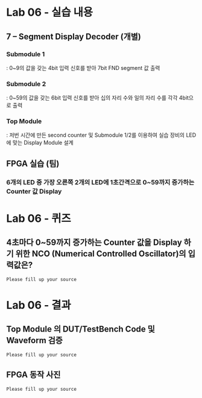 ﻿# Lab 06 - 실습 내용
 ## **7 – Segment Display Decoder (개별)**
 ### **Submodule 1**
: 0~9의 값을 갖는 4bit 입력 신호를 받아 7bit FND  segment  값 출력
 ### **Submodule 2**
: 0~59의 값을 갖는 6bit 입력 신호를 받아 십의 자리 수와 일의 자리 수를 각각 4bit으로 출력
 ### **Top Module**
: 저번 시간에 만든 second counter  및 Submodule 1/2를 이용하여  실습 장비의 LED에 맞는 Display Module 설계

 ## FPGA 실습 (팀)
 ### **6개의 LED 중  가장 오른쪽 2개의 LED에 1초간격으로 0~59까지 증가하는 Counter 값 Display**
# Lab 06 - 퀴즈
 ## 4초마다 0~59까지 증가하는 Counter 값을 Display 하기 위한 NCO (Numerical Controlled Oscillator)의 입력값은?

    Please fill up your source

# Lab 06 - 결과
 ## **Top Module 의 DUT/TestBench Code 및 Waveform 검증**
 
    Please fill up your source
    
 ## **FPGA 동작 사진**

    Please fill up your source
 
